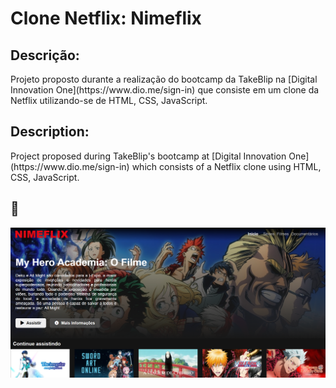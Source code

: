 # Clone Netflix: Nimeflix

<h2>Descrição:</h2> 
Projeto proposto durante a realização do bootcamp da TakeBlip na [Digital Innovation One](https://www.dio.me/sign-in) que consiste em um clone da Netflix utilizando-se de HTML, CSS, JavaScript.

<h2>Description:</h2> 
Project proposed during TakeBlip's bootcamp at [Digital Innovation One](https://www.dio.me/sign-in) which consists of a Netflix clone using HTML, CSS, JavaScript.

<h2>🚀</h2> 

![Interface](img/NIMEFLIX.PNG)
